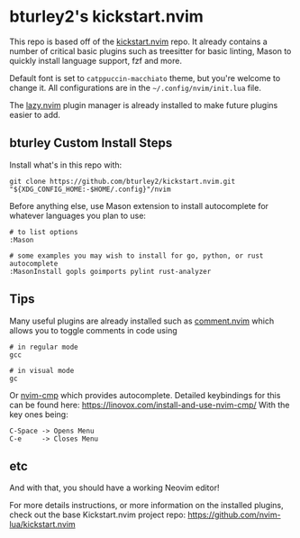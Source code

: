 # bturley2's kickstart.nvim

This repo is based off of the [kickstart.nvim](https://github.com/nvim-lua/kickstart.nvim) repo. It already contains a number of critical basic plugins such as treesitter for basic linting, Mason to quickly install language support, fzf and more.

Default font is set to `catppuccin-macchiato` theme, but you're welcome to change it. All configurations are in the `~/.config/nvim/init.lua` file.

The [lazy.nvim](https://github.com/folke/lazy.nvim) plugin manager is already installed to make future plugins easier to add.

## bturley Custom Install Steps 

Install what's in this repo with:
```
git clone https://github.com/bturley2/kickstart.nvim.git "${XDG_CONFIG_HOME:-$HOME/.config}"/nvim
```


Before anything else, use Mason extension to install autocomplete for whatever languages you plan to use:
```
# to list options
:Mason

# some examples you may wish to install for go, python, or rust autocomplete
:MasonInstall gopls goimports pylint rust-analyzer
```

## Tips

Many useful plugins are already installed such as [comment.nvim](https://github.com/numToStr/Comment.nvim) which allows you to toggle comments in code using
```
# in regular mode
gcc

# in visual mode
gc
```


Or [nvim-cmp](https://github.com/hrsh7th/nvim-cmp) which provides autocomplete. Detailed keybindings for this can be found here: https://linovox.com/install-and-use-nvim-cmp/ 
With the key ones being:
```
C-Space -> Opens Menu
C-e     -> Closes Menu
```

## etc

And with that, you should have a working Neovim editor! 

For more details instructions, or more information on the installed plugins, check out the base Kickstart.nvim project repo: https://github.com/nvim-lua/kickstart.nvim

